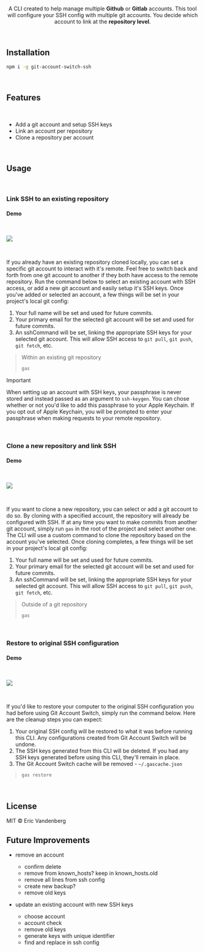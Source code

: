 <br />

<p align="center">A CLI created to help manage multiple <strong>Github</strong> or <strong>Gitlab</strong> accounts. This tool will configure your SSH config with multiple git accounts. You decide which account to link at the <strong>repository level</strong>.</p>

<br />

## Installation

```sh
npm i -g git-account-switch-ssh
```

<br />

## Features

<br />

- Add a git account and setup SSH keys
- Link an account per repository
- Clone a repository per account

<br />

## Usage

<br />

### Link SSH to an existing repository

#### Demo

<br />

![](https://quintessence-assets.s3.us-west-1.amazonaws.com/add-werkiwerk-trim-720.gif)

<br />

If you already have an existing repository cloned locally, you can set a specific git account to interact with it's remote. Feel free to switch back and forth from one git account to another if they both have access to the remote repository. Run the command below to select an existing account with SSH access, or add a new git account and easily setup it's SSH keys. Once you've added or selected an account, a few things will be set in your project's local git config:

1. Your full name will be set and used for future commits.
2. Your primary email for the selected git account will be set and used for future commits.
3. An sshCommand will be set, linking the appropriate SSH keys for your selected git account. This will allow SSH access to `git pull`, `git push`, `git fetch`, etc.

> Within an existing git repository
>
> ```sh
> gas
> ```

> [!IMPORTANT]
> When setting up an account with SSH keys, your passphrase is never stored and instead passed as an argument to `ssh-keygen`.
> You can chose whether or not you'd like to add this passphrase to your Apple Keychain.
> If you opt out of Apple Keychain, you will be prompted to enter your passphrase when making requests to your remote repository.

<br />

### Clone a new repository and link SSH

#### Demo

<br />

![](https://quintessence-assets.s3.us-west-1.amazonaws.com/clone-san-junipero-trim-720.gif)

<br />

If you want to clone a new repository, you can select or add a git account to do so. By cloning with a specified account, the repository will already be configured with SSH. If at any time you want to make commits from another git account, simply run `gas` in the root of the project and select another one. The CLI will use a custom command to clone the repository based on the account you've selected. Once cloning completes, a few things will be set in your project's local git config:

1. Your full name will be set and used for future commits.
2. Your primary email for the selected git account will be set and used for future commits.
3. An sshCommand will be set, linking the appropriate SSH keys for your selected git account. This will allow SSH access to `git pull`, `git push`, `git fetch`, etc.

> Outside of a git repository
>
> ```sh
> gas
> ```

<br />

### Restore to original SSH configuration

#### Demo

<br />

![](https://quintessence-assets.s3.us-west-1.amazonaws.com/gas-restore-720-trim.gif)

<br />

If you'd like to restore your computer to the original SSH configuration you had before using Git Account Switch, simply run the command below. Here are the cleanup steps you can expect:

1. Your original SSH config will be restored to what it was before running this CLI. Any configurations created from Git Account Switch will be undone.
2. The SSH keys generated from this CLI will be deleted. If you had any SSH keys generated before using this CLI, they'll remain in place.
3. The Git Account Switch cache will be removed - `~/.gascache.json`

> ```sh
> gas restore
> ```

<br />

## License

MIT © Eric Vandenberg

## Future Improvements

- remove an account

  - confirm delete
  - remove from known_hosts? keep in known_hosts.old
  - remove all lines from ssh config
  - create new backup?
  - remove old keys

- update an existing account with new SSH keys

  - choose account
  - account check
  - remove old keys
  - generate keys with unique identifier
  - find and replace in ssh config

<br />
